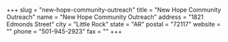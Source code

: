 +++
slug = "new-hope-community-outreach"
title = "New Hope Community Outreach"
name = "New Hope Community Outreach"
address = "1821 Edmonds Street"
city = "Little Rock"
state = "AR"
postal = "72117"
website = ""
phone = "501-945-2923"
fax = ""
+++
